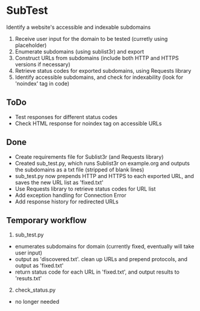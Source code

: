 # SubTest
Identify a website's accessible and indexable subdomains

1. Receive user input for the domain to be tested (curretly using placeholder)
2. Enumerate subdomains (using sublist3r) and export
3. Construct URLs from subdomains (include both HTTP and HTTPS versions if necessary)
4. Retrieve status codes for exported subdomains, using Requests library
5. Identify accessible subdomains, and check for indexability (look for 'noindex' tag in code)


## ToDo
- Test responses for different status codes
- Check HTML response for noindex tag on accessible URLs


## Done
- Create requirements file for Sublist3r (and Requests library)
- Created sub_test.py, which runs Sublist3r on example.org and outputs the subdomains as a txt file (stripped of blank lines)
- sub_test.py now prepends HTTP and HTTPS to each exported URL, and saves the new URL list as 'fixed.txt'
- Use Requests library to retrieve status codes for URL list
- Add exception handling for Connection Error
- Add response history for redirected URLs


## Temporary workflow
1. sub_test.py 
- enumerates subdomains for domain (currently fixed, eventually will take user input)
- output as 'discovered.txt'. clean up URLs and prepend protocols, and output as 'fixed.txt'
- return status code for each URL in 'fixed.txt', and output results to 'resuts.txt'

2. check_status.py
- no longer needed